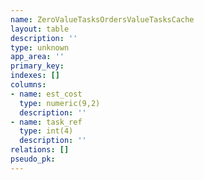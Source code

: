 ```yaml
---
name: ZeroValueTasksOrdersValueTasksCache
layout: table
description: ''
type: unknown
app_area: ''
primary_key: 
indexes: []
columns:
- name: est_cost
  type: numeric(9,2)
  description: ''
- name: task_ref
  type: int(4)
  description: ''
relations: []
pseudo_pk: 
---
```


